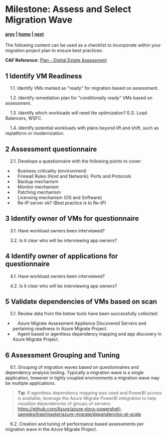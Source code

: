 # Milestone: Assess and Select Migration Wave

#### [prev](./scan.md) | [home](./welcome.md)  | [next](./landingzone.md)

The following content can be used as a checklist to incorporate within your migration project plan to ensure best practices.

**CAF Reference:** [Plan - Digital Estate Assessment ](https://docs.microsoft.com/en-us/azure/cloud-adoption-framework/plan/contoso-migration-assessment)

## **1 Identify VM Readiness** 

&nbsp;&nbsp;&nbsp;&nbsp;1.1\.  Identify VMs marked as "ready" for migration based on assessment.

&nbsp;&nbsp;&nbsp;&nbsp;1.2\. Identify remediation plan for "conditionally ready" VMs based on assessment.

&nbsp;&nbsp;&nbsp;&nbsp;1.3\. Identify which workloads will need lite optimization? E.G. Load Balancers, WSFC.  

&nbsp;&nbsp;&nbsp;&nbsp;1.4\. Identify potential workloads with plans beyond lift and shift, such as replatform or modernization.

## **2 Assessment questionnaire** 

&nbsp;&nbsp;&nbsp;&nbsp;2.1\.  Develope a questionnaire with the following points to cover:
- &nbsp;&nbsp;&nbsp;&nbsp;Business criticality (environment)
- &nbsp;&nbsp;&nbsp;&nbsp;Firewall Rules (Host and Network): Ports and Protocols 
- &nbsp;&nbsp;&nbsp;&nbsp;Backup mechanism 
- &nbsp;&nbsp;&nbsp;&nbsp;Monitor mechanism 
- &nbsp;&nbsp;&nbsp;&nbsp;Patching mechanism 
- &nbsp;&nbsp;&nbsp;&nbsp;Licensing mechanism (OS and Software)
- &nbsp;&nbsp;&nbsp;&nbsp;Re-IP server ok? (Best practice is to Re-IP)

## **3 Identify owner of VMs for questionnaire** 

&nbsp;&nbsp;&nbsp;&nbsp;3.1\.  Have workload owners been interviewed? 

&nbsp;&nbsp;&nbsp;&nbsp;3.2\. Is it clear who will be interviewing app owners?

## **4 Identify owner of applications for questionnaire** 

&nbsp;&nbsp;&nbsp;&nbsp;4.1\.  Have workload owners been interviewed? 

&nbsp;&nbsp;&nbsp;&nbsp;4.2\. Is it clear who will be interviewing app owners?

## **5 Validate dependencies of VMs based on scan** 

&nbsp;&nbsp;&nbsp;&nbsp;5.1\. Review data from the below tools have been successfully collected:  
- &nbsp;&nbsp;&nbsp;&nbsp;Azure Migrate Assessment Appliance Discovered Servers and pertaining readiness in Azure Migrate Project. 
- &nbsp;&nbsp;&nbsp;&nbsp;Agent based or agentless dependency mapping and app discovery in Azure Migrate Project. 

## **6 Assessment Grouping and Tuning** 

&nbsp;&nbsp;&nbsp;&nbsp;6.1\. Grouping of migration waves based on questionnaires and dependency analysis tooling. Typically a migration wave is a single application, however in tighly coupled environments a migration wave may be multiple applications. 

>**Tip**: If agentless dependency mapping was used and PowerBI access is available, leverage the Azure Migrate PowerBI integration to help visualize dependencies of groups of servers: https://github.com/Azure/azure-docs-powershell-samples/tree/master/azure-migrate/dependencies-at-scale

&nbsp;&nbsp;&nbsp;&nbsp;6.2\. Creation and tuning of performance based assessments per migration wave in the Azure Migrate Project.
